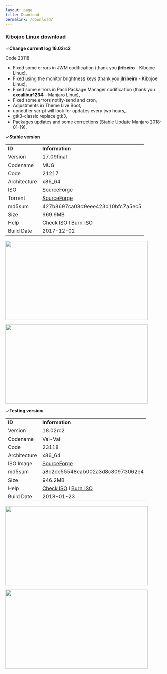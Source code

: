 ```yaml
---
layout: page
title: Download
permalink: /download/
---
```


<h3>Kibojoe Linux download</h3>

✓<strong>Change current log 18.02rc2</strong>

Code 23118

- Fixed some errors in JWM codification (thank you <strong>jlribeiro</strong> - Kibojoe Linux),
- Fixed using the monitor brightness keys (thank you <strong>jlribeiro</strong> - Kibojoe Linux),
- Fixed some errors in Pacli Package Manager codification (thank you <strong>excalibur1234</strong> - Manjaro Linux),
- Fixed some errors notify-send and cron,
- Adjustments in Theme Live Boot,
- upnotifier script will look for updates every two hours,
- gtk3-classic replace gtk3,
- Packages updates and some corrections (Stable Update Manjaro 2018-01-19).

✓<strong>Stable version</strong>
<table>
          <tr>
            <td><strong>ID</strong></td> <td><strong>Information</strong></td>
          </tr>
          <tr>
            <td>Version</td> <td>17.09final</td>
          </tr>
          <tr>
            <td>Codename</td> <td>MUG</td>
          </tr>
          <tr>
            <td>Code</td> <td>21217</td>
          </tr>
          <tr>
            <td>Architecture</td> <td>x86_64</td>
          </tr>
          <tr>
            <td>ISO</td> <td><a href="https://sourceforge.net/projects/kibojoe/files/17.09/Code%2021217/" target="_blank">SourceForge</a></td>
          </tr>
          <tr>
            <td>Torrent</td> <td><a href="https://sourceforge.net/projects/manjarotorrents/files/spins/Kibojoe/17.09/" target="_blank">SourceForge</a></td>
          </tr>
          <tr>
            <td>md5sum</td> <td>427b8697ca08c9eee423d10bfc7a5ec5</td>
          </tr>
          <tr>
            <td>Size</td> <td>969.9MB</td>
          </tr>
          <tr>
            <td>Help</td> <td><a href="https://wiki.manjaro.org/index.php?title=How-to_check_an_.ISO_MD5_checksum" target="_blank">Check ISO</a> I <a href="https://wiki.manjaro.org/index.php?title=Burn_an_ISO_File" target="_blank">Burn ISO</a></td>
          </tr>
          <tr>
            <td>Build Date</td> <td>2017-12-02</td>
          </tr>
</table>
        
<a href='http://www.auplod.com/u/ldauop99a7d.png' target='_blank'><img src='http://www.auplod.com/u/ldauop99a7d.png' width='450' height='250'/></a>

<a href='http://www.auplod.com/u/udpoal99a7e.png' target='_blank'><img src='http://www.auplod.com/u/udpoal99a7e.png' width='450' height='250'/></a>

✓<strong>Testing version</strong>
<table>
          <tr>
            <td><strong>ID</strong></td> <td><strong>Information</strong></td>
          </tr>
          <tr>
            <td>Version</td> <td>18.02rc2</td>
          </tr>
          <tr>
            <td>Codename</td> <td>Vai-Vai</td>
          </tr>
          <tr>
            <td>Code</td> <td>23118</td>
          </tr>
          <tr>
            <td>Architecture</td> <td>x86_64</td>
          </tr>
          <tr>
            <td>ISO Image</td> <td><a href="https://sourceforge.net/projects/kibojoe/files/18.02/Code%2023118/" target="_blank">SourceForge</a></td>
          </tr>
          <tr>
            <td>md5sum</td> <td>a8c2de55548eab002a3d8c80973062e4</td>
          </tr>
          <tr>
            <td>Size</td> <td>946.2MB</td>
          </tr>
          <tr>
            <td>Help</td> <td><a href="https://wiki.manjaro.org/index.php?title=How-to_check_an_.ISO_MD5_checksum" target="_blank">Check ISO</a> I <a href="https://wiki.manjaro.org/index.php?title=Burn_an_ISO_File" target="_blank">Burn ISO</a></td>
          </tr>
          <tr>
            <td>Build Date</td> <td>2018-01-23</td>
          </tr>
</table>

<a href='http://www.auplod.com/u/oupadla2f00.png' target='_blank'><img src='http://www.auplod.com/u/oupadla2f00.png' width='450' height='250'/></a>

<a href='http://www.auplod.com/u/dlopuaa2f01.png' target='_blank'><img src='http://www.auplod.com/u/dlopuaa2f01.png' width='450' height='250'/></a>